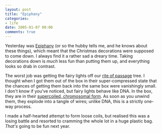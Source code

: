 ```yaml
---
layout: post
title: "Epiphany"
categories:
- life
date: 2005-01-07 00:00
comments: true
---
```


<p>Yesterday was <a href="http://en.wikipedia.org/wiki/Epiphany_%28feast%29">Epiphany</a> (or so the hubby tells me, and he knows about these things), which meant that the Christmas decorations were supposed to come down. I always find it a rather sad a dreary time. Taking decorations down is <em>much</em> less fun than putting them up, and everything looks so drab in contrast.</p>

<p>The worst job was getting the fairy lights off our <a href="http://www.rousette.org.uk/blog/archives/2004/12/18/bringing-home-the-tree/">rite of passage</a> tree. I thought when I got them out of the box in their super-compressed state that the chances of getting them back into the same box were vanishingly small. I don't know if you've noticed, but fairy lights behave like DNA. In the box, they are in their <a href="http://www.rothamsted.bbsrc.ac.uk/notebook/courses/guide/chromo.htm">supercoiled, chromosomal form</a>. As soon as you unwind them, they explode into a tangle of wires; unlike DNA, this is a strictly one-way process.</p>

<p>I made a half-hearted attempt to form loose coils, but realised this was a losing battle and resorted to cramming the whole lot in a huge plastic bag. <em>That's</em> going to be fun next year.</p>


